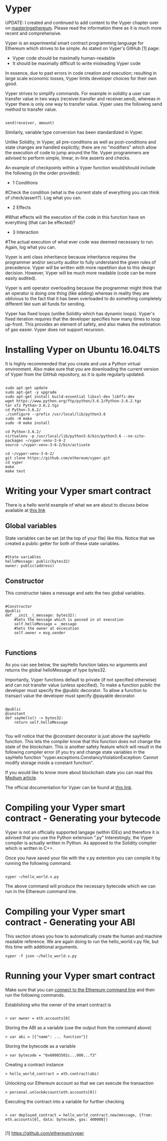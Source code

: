 # Vyper

UPDATE: I created and continued to add content to the Vyper chapter over on [masteringethereum](https://github.com/ethereumbook/ethereumbook/graphs/contributors). Please read the information there as it is much more recent and comprehensive.

Vyper is an experimental smart contract programming language for Ethereum which strives to be simple. As stated on Vyper's GitHub [1] page:

- Vyper code should be maximally human-readable
- It should be maximally difficult to write misleading Vyper code

In essence, due to past errors in code creation and execution; resulting in large scale economic losses, Vyper limits developer choices for their own good.

Vyper strives to simplify commands. For example in solidity a user can transfer value in two ways (receiver.transfer and receiver.send), whereas in Vyper there is only one way to transfer value. Vyper uses the following send method to transfer value.

```

send(receiver, amount)

```
Similarly, variable type conversion has been standardized in Vyper.

Unlike Solidity, in Vyper, all pre-conditions as well as post-conditions and state changes are handled explicitly; there are no "modifiers" which allow the execution of code to jump around the file. Vyper programmers are advised to perform simple, linear, in-line asserts and checks.

An example of checkpoints within a Vyper function would/should include the following (in the order provided):
- 1 Conditions

#Check the condition (what is the current state of everything you can think of check/assert?). Log what you can.

- 2 Effects

#What effects will the execution of the code in this function have on everything (that can be effected)?

- 3 Interaction

#The actual execution of what ever code was deemed necessary to run. Again, log what you can.

Vyper is anti class inheritance because inheritance requires the programmer and/or security auditor to fully understand the given rules of precedence. Vyper will be written with more repetition due to this design decision. However, Vyper will be much more readable (code can be more easily audited).

Vyper is anti operator overloading because the programmer might think that an operator is doing one thing (like adding) whereas in reality they are oblivious to the fact that it has been overloaded to do something completely different like sum all funds for sending.

Vyper has fixed loops (unlike Solidity which has dynamic loops). Vyper's fixed iteration requires that the developer specifies how many times to loop up-front. This provides an element of safety, and also makes the estimation of gas easier. Vyper does not support recursion.

# Installing Vyper on Ubuntu 16.04LTS

It is highly recommended that you create and use a Python virtual environment. Also make sure that you are downloading the current version of Vyper from the GitHub repository, as it is quite regularly updated.

```

sudo apt-get update
sudo apt-get -y upgrade
sudo apt-get install build-essential libssl-dev libffi-dev
wget https://www.python.org/ftp/python/3.6.2/Python-3.6.2.tgz
tar xfz Python-3.6.2.tgz
cd Python-3.6.2/
./configure --prefix /usr/local/lib/python3.6
sudo -H make
sudo -H make install

cd Python-3.6.2/
virtualenv -p /usr/local/lib/python3.6/bin/python3.6 --no-site-packages ~/vyper-venv-3-6-2
source ~/vyper-venv-3-6-2/bin/activate

cd ~/vyper-venv-3-6-2/
git clone https://github.com/ethereum/vyper.git
cd vyper
make
make test

```
# Writing your Vyper smart contract
There is a hello world example of what we are about to discuss below available at [this link](https://github.com/CyberMiles/tim-research/blob/master/ethereum_vyper/hello_world.v.py)

## Global variables

State variables can be set (at the top of your file) like this. Notice that we created a public getter for both of these state variables.

```

#State variables
helloMessage: public(bytes32)
owner: public(address)

```

## Constructor

This constructor takes a message and sets the two global variables.

```

#Constructor
@public
def __init__(_message: bytes32):
    #Sets the message which is passed in at execution
    self.helloMessage = _message
    #Sets the owner at excecution
    self.owner = msg.sender
    
```

## Functions

As you can see below, the sayHello function takes no arguments and returns the global helloMessage of type bytes32.

Importantly, Vyper functions default to private (if not specified otherwise) and can not transfer value (unless specified). To make a function public the developer must specify the @public decorator. To allow a function to transact value the developer must specify @payable decorator. 

```

@public
@constant
def sayHello() -> bytes32:
    return self.helloMessage
    
```

You will notice that the @constant decorator is just above the sayHello function. This lets the compiler know that this function does not change the state of the blockchain. This is another safety feature which will result in the following compiler error (if you try and change state variables in the sayHello function "vyper.exceptions.ConstancyViolationException: Cannot modify storage inside a constant function".

If you would like to know more about blockchain state you can read this [Medium article](https://medium.com/cybermiles/diving-into-ethereums-world-state-c893102030ed).

The official documentation for Vyper can be found at [this link](https://vyper.readthedocs.io/en/latest/index.html).

# Compiling your Vyper smart contract - Generating your bytecode

Vyper is not an officially supported langage (within IDEs) and therefore it is advised that you use the Python extension ".py" Interestingly, the Vyper compiler is actually written in Python. As apposed to the Solidity compiler which is written in C++.

Once you have saved your file with the v.py extention you can compile it by running the following command.

```

vyper ~/hello_world.v.py 

```

The above command will produce the necessary bytecode which we can run in the Ethereum command line.

# Compiling your Vyper smart contract - Generating your ABI

This section shows you how to automatically create the human and machine readable reference. We are again doing to run the hello_world.v.py file, but this time with additional arguments.

```
vyper -f json ~/hello_world.v.py

```


# Running your Vyper smart contract

Make sure that you can [connect to the Ethereum command line](https://www.ethereum.org/cli) and then run the following commands.

Establishing who the owner of the smart contract is

```

> var owner = eth.accounts[0]

```

Storing the ABI as a variable (use the output from the command above)

```
> var abi = [{"name": ... function"}]

```
Storing the bytecode as a variable

```
> var bytecode = "0x60003501c...000...f3"

```

Creating a contract instance

```
> hello_world_contract = eth.contract(abi)

```

Unlocking our Ethereum account so that we can execute the transaction

```
> personal.unlockAccount(eth.accounts[0])

```

Executing the contract into a variable for further checking

```

> var deployed_contract = hello_world_contract.new(message, {from: eth.accounts[0], data: bytecode, gas: 400000})


```


[1] https://github.com/ethereum/vyper
